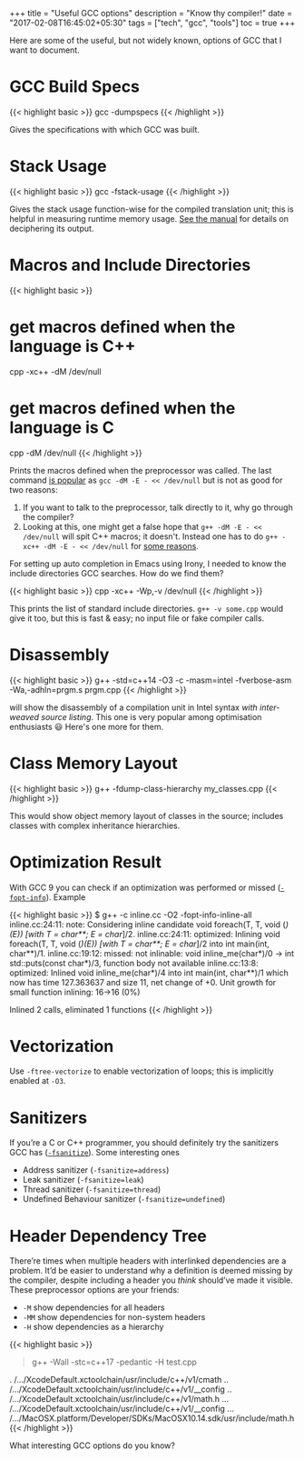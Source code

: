+++
title = "Useful GCC options"
description = "Know thy compiler!"
date = "2017-02-08T16:45:02+05:30"
tags = ["tech", "gcc", "tools"]
toc = true
+++

Here are some of the useful, but not widely known, options of GCC that I want to document.

# GCC Build Specs

{{< highlight basic >}}
gcc -dumpspecs
{{< /highlight >}}

Gives the specifications with which GCC was built.

# Stack Usage

{{< highlight basic >}}
gcc -fstack-usage
{{< /highlight >}}

Gives the stack usage function-wise for the compiled translation unit; this is helpful in measuring runtime memory usage.  [See the manual][stack_usage] for details on deciphering its output.

# Macros and Include Directories

{{< highlight basic >}}
# get macros defined when the language is C++
cpp -xc++ -dM /dev/null

# get macros defined when the language is C
cpp -dM /dev/null
{{< /highlight >}}

[stack_usage]: https://gcc.gnu.org/onlinedocs/gcc/Developer-Options.html#index-fstack-usage

Prints the macros defined when the preprocessor was called.  The last command [is popular][macro_SO_question] as `gcc -dM -E - << /dev/null` but is not as good for two reasons:

1. If you want to talk to the preprocessor, talk directly to it, why go through the compiler?
2. Looking at this, one might get a false hope that `g++ -dM -E - << /dev/null` will spit C++ macros; it doesn't.  Instead one has to do `g++ -xc++ -dM -E - << /dev/null` for [some reasons][macro_g++].

[macro_SO_question]: http://stackoverflow.com/a/2224357/183120
[macro_g++]: http://stackoverflow.com/a/27980787/183120

For setting up auto completion in Emacs using Irony, I needed to know the include directories GCC searches.  How do we find them?

{{< highlight basic >}}
cpp -xc++ -Wp,-v /dev/null
{{< /highlight >}}

This prints the list of standard include directories.  `g++ -v some.cpp` would give it too, but this is fast & easy; no input file or fake compiler calls.

# Disassembly

{{< highlight basic >}}
g++ -std=c++14 -O3 -c -masm=intel -fverbose-asm -Wa,-adhln=prgm.s prgm.cpp
{{< /highlight >}}

will show the disassembly of a compilation unit in Intel syntax *with inter-weaved source listing*.  This one is very popular among optimisation enthusiasts 😃  Here's one more for them.

# Class Memory Layout

{{< highlight basic >}}
g++ -fdump-class-hierarchy my_classes.cpp
{{< /highlight >}}

This would show object memory layout of classes in the source; includes classes with complex inheritance hierarchies.

# Optimization Result

With GCC 9 you can check if an optimization was performed or missed ([`-fopt-info`][opt-info]). Example

{{< highlight basic >}}
$ g++ -c inline.cc -O2 -fopt-info-inline-all
inline.cc:24:11: note: Considering inline candidate void foreach(T, T, void (*)(E)) [with T = char**; E = char*]/2.
inline.cc:24:11: optimized:  Inlining void foreach(T, T, void (*)(E)) [with T = char**; E = char*]/2 into int main(int, char**)/1.
inline.cc:19:12: missed:   not inlinable: void inline_me(char*)/0 -> int std::puts(const char*)/3, function body not available
inline.cc:13:8: optimized:  Inlined void inline_me(char*)/4 into int main(int, char**)/1 which now has time 127.363637 and size 11, net change of +0.
Unit growth for small function inlining: 16->16 (0%)

Inlined 2 calls, eliminated 1 functions
{{< /highlight >}}

[opt-info]: https://gcc.gnu.org/onlinedocs/gcc-9.1.0/gcc/Developer-Options.html#index-fopt-info

# Vectorization

Use `-ftree-vectorize` to enable vectorization of loops; this is implicitly enabled at `-O3`.

# Sanitizers

If you’re a C or C++ programmer, you should definitely try the sanitizers GCC has ([`-fsanitize`][instrumentation]).  Some interesting ones

* Address sanitizer (`-fsanitize=address`)
* Leak sanitizer (`-fsanitize=leak`)
* Thread sanitizer (`-fsanitize=thread`)
* Undefined Behaviour sanitizer (`-fsanitize=undefined`)

# Header Dependency Tree

There’re times when multiple headers with interlinked dependencies are a problem.  It’d be easier to understand why a definition is deemed missing by the compiler, despite including a header you _think_ should’ve made it visible.  These preprocessor options are your friends:

* `-M` show dependencies for all headers
* `-MM` show dependencies for non-system headers
* `-H` show dependencies as a hierarchy

{{< highlight basic >}}
> g++ -Wall -stc=c++17 -pedantic -H test.cpp

. /…/XcodeDefault.xctoolchain/usr/include/c++/v1/cmath
.. /…/XcodeDefault.xctoolchain/usr/include/c++/v1/__config
.. /…/XcodeDefault.xctoolchain/usr/include/c++/v1/math.h
... /…/XcodeDefault.xctoolchain/usr/include/c++/v1/__config
... /…/MacOSX.platform/Developer/SDKs/MacOSX10.14.sdk/usr/include/math.h
{{< /highlight >}}

What interesting GCC options do you know?

[instrumentation]: https://gcc.gnu.org/onlinedocs/gcc/Instrumentation-Options.html
